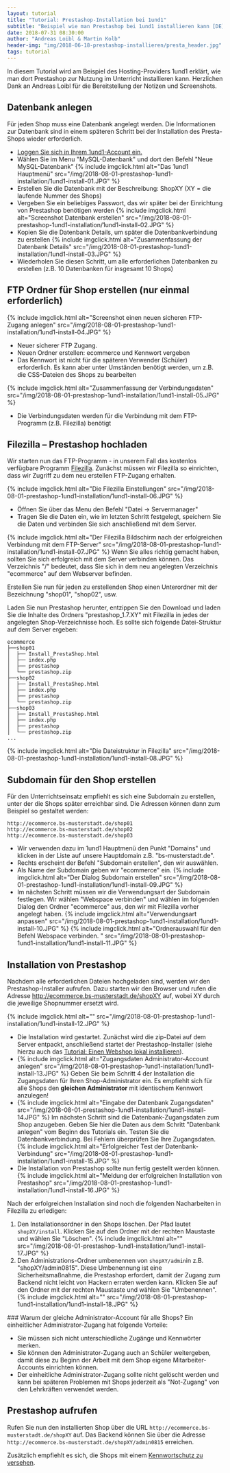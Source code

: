 ```yaml
---
layout: tutorial
title: "Tutorial: Prestashop-Installation bei 1und1"
subtitle: "Beispiel wie man Prestashop bei 1und1 installieren kann [DE]"
date: 2018-07-31 08:30:00
author: "Andreas Loibl & Martin Kolb"
header-img: "img/2018-06-18-prestashop-installieren/presta_header.jpg"
tags: tutorial
---
```

In diesem Tutorial wird am Beispiel des Hosting-Providers 1und1 erklärt, wie man dort Prestashop zur Nutzung im Unterricht installieren kann. Herzlichen Dank an Andreas Loibl für die Bereitstellung der Notizen und Screenshots.


## Datenbank anlegen
Für jeden Shop muss eine Datenbank angelegt werden. Die Informationen zur Datenbank sind in einem späteren Schritt bei der Installation des Presta-Shops wieder erforderlich.

* <a href="https://1und1.de" target="_blank">Loggen Sie sich in Ihrem 1und1-Account ein.</a>
* Wählen Sie im Menu "MySQL-Datenbank" und dort den Befehl "Neue MySQL-Datenbank" {% include imgclick.html alt="Das 1und1 Hauptmenü" src="/img/2018-08-01-prestashop-1und1-installation/1und1-install-01.JPG" %}
* Erstellen Sie die Datenbank mit der Beschreibung: ShopXY (XY = die laufende Nummer des Shops)
* Vergeben Sie ein beliebiges Passwort, das wir später bei der Einrichtung von Prestashop benötigen werden {% include imgclick.html alt="Screenshot Datenbank erstellen" src="/img/2018-08-01-prestashop-1und1-installation/1und1-install-02.JPG" %}
* Kopien Sie die Datenbank Details, um später die Datenbankverbindung zu erstellen {% include imgclick.html alt="Zusammenfassung der Datenbank Details" src="/img/2018-08-01-prestashop-1und1-installation/1und1-install-03.JPG" %}
* Wiederholen Sie diesen Schritt, um alle erforderlichen Datenbanken zu erstellen (z.B. 10 Datenbanken für insgesamt 10 Shops)

## FTP Ordner für Shop erstellen (nur einmal erforderlich)
{% include imgclick.html alt="Screenshot einen neuen sicheren FTP-Zugang anlegen" src="/img/2018-08-01-prestashop-1und1-installation/1und1-install-04.JPG" %}

* Neuer sicherer FTP Zugang.
* Neuen Ordner erstellen: ecommerce und Kennwort vergeben
* Das Kennwort ist nicht für die späteren Verwender (Schüler) erforderlich. Es kann aber unter Umständen benötigt werden, um z.B. die CSS-Dateien des Shops zu bearbeiten

{% include imgclick.html alt="Zusammenfassung der Verbindungsdaten" src="/img/2018-08-01-prestashop-1und1-installation/1und1-install-05.JPG" %}
* Die Verbindungsdaten werden für die Verbindung mit dem FTP-Programm (z.B. Filezilla) benötigt

## Filezilla – Prestashop hochladen
Wir starten nun das FTP-Programm - in unserem Fall das kostenlos verfügbare Programm [Filezilla](https://filezilla-project.org). Zunächst müssen wir Filezilla so einrichten, dass wir Zugriff zu dem neu erstellen FTP-Zugang erhalten.

{% include imgclick.html alt="Die Filezilla Einstellungen" src="/img/2018-08-01-prestashop-1und1-installation/1und1-install-06.JPG" %}

* Öffnen Sie über das Menu den Befehl "Datei -> Servermanager"
* Tragen Sie die Daten ein, wie im letzten Schritt festgelegt, speichern Sie die Daten und verbinden Sie sich anschließend mit dem Server.

{% include imgclick.html alt="Der Filezilla Bildschirm nach der erfolgreichen Verbindung mit dem FTP-Server" src="/img/2018-08-01-prestashop-1und1-installation/1und1-install-07.JPG" %}
Wenn Sie alles richtig gemacht haben, sollten Sie sich erfolgreich mit dem Server verbinden können. Das Verzeichnis "/" bedeutet, dass Sie sich in dem neu angelegten Verzeichnis "ecommerce" auf dem Webserver befinden.

Erstellen Sie nun für jeden zu erstellenden Shop einen Unterordner mit der Bezeichnung "shop01", "shop02", usw.

Laden Sie nun Prestashop herunter, entzippen Sie den Download und laden Sie die Inhalte des Ordners "prestashop_1.7.XY" mit Filezilla in jedes der angelegten Shop-Verzeichnisse hoch. Es sollte sich folgende Datei-Struktur auf dem Server ergeben:

```
ecommerce 
├──shop01 
│  ├── Install_PrestaShop.html 
│  ├── index.php 
│  ├── prestashop 
│  └── prestashop.zip 
├──shop02 
│  ├── Install_PrestaShop.html 
│  ├── index.php 
│  ├── prestashop 
│  └── prestashop.zip 
├──shop03 
│  ├── Install_PrestaShop.html 
│  ├── index.php 
│  ├── prestashop 
│  └── prestashop.zip 
...
```
{% include imgclick.html alt="Die Dateistruktur in Filezilla" src="/img/2018-08-01-prestashop-1und1-installation/1und1-install-08.JPG" %}

## Subdomain für den Shop erstellen
Für den Unterrichtseinsatz empfiehlt es sich eine Subdomain zu erstellen, unter der die Shops später erreichbar sind. Die Adressen können dann zum Beispiel so gestaltet werden:

````
http://ecommerce.bs-musterstadt.de/shop01
http://ecommerce.bs-musterstadt.de/shop02
http://ecommerce.bs-musterstadt.de/shop03
````

* Wir verwenden dazu im 1und1 Hauptmenü den Punkt "Domains" und klicken in der Liste auf unsere Hauptdomain z.B. "bs-musterstadt.de".
* Rechts erscheint der Befehl "Subdomain erstellen", den wir auswählen.
* Als Name der Subdomain geben wir "ecommerce" ein. {% include imgclick.html alt="Der Dialog Subdomain erstellen" src="/img/2018-08-01-prestashop-1und1-installation/1und1-install-09.JPG" %}
* Im nächsten Schritt müssen wir die Verwendungsart der Subdomain festlegen. Wir wählen "Webspace verbinden" und wählen im folgenden Dialog den Ordner "ecommerce" aus, den wir mit Filezilla vorher angelegt haben. {% include imgclick.html alt="Verwendungsart anpassen" src="/img/2018-08-01-prestashop-1und1-installation/1und1-install-10.JPG" %}
{% include imgclick.html alt="Ordnerauswahl für den Befehl Webspace verbinden. " src="/img/2018-08-01-prestashop-1und1-installation/1und1-install-11.JPG" %}

## Installation von Prestashop
Nachdem alle erforderlichen Dateien hochgeladen sind, werden wir den Prestashop-Installer aufrufen. Dazu starten wir den Browser und rufen die Adresse http://ecommerce.bs-musterstadt.de/shopXY auf, wobei XY durch die jeweilige Shopnummer ersetzt wird.

{% include imgclick.html alt="" src="/img/2018-08-01-prestashop-1und1-installation/1und1-install-12.JPG" %}

* Die Installation wird gestartet. Zunächst wird die zip-Datei auf dem Server entpackt, anschließend startet der Prestashop-Installer (siehe hierzu auch das [Tutorial: Einen Webshop lokal installieren](/tutorials/2018-06-18-prestashop-installieren/)).
* {% include imgclick.html alt="Zugangsdaten Administrator-Account anlegen" src="/img/2018-08-01-prestashop-1und1-installation/1und1-install-13.JPG" %} Geben Sie beim Schritt 4 der Installation die Zugangsdaten für Ihren Shop-Administrator ein. Es empfiehlt sich für alle Shops den **gleichen Administrator** mit identischem Kennwort anzulegen!
* {% include imgclick.html alt="Eingabe der Datenbank Zugangsdaten" src="/img/2018-08-01-prestashop-1und1-installation/1und1-install-14.JPG" %} Im nächsten Schritt sind die Datenbank-Zugangsdaten zum Shop anzugeben. Geben Sie hier die Daten aus dem Schritt "Datenbank anlegen" vom Beginn des Tutorials ein. Testen Sie die Datenbankverbindung. Bei Fehlern überprüfen Sie Ihre Zugangsdaten. {% include imgclick.html alt="Erfolgreicher Test der Datenbank-Verbindung" src="/img/2018-08-01-prestashop-1und1-installation/1und1-install-15.JPG" %}
* Die Installation von Prestashop sollte nun fertig gestellt werden können. {% include imgclick.html alt="Meldung der erfolgreichen Installation von Prestashop" src="/img/2018-08-01-prestashop-1und1-installation/1und1-install-16.JPG" %}

Nach der erfolgreichen Installation sind noch die folgenden Nacharbeiten in Filezilla zu erledigen:

1. Den Installationsordner in den Shops löschen. Der Pfad lautet ``shopXY/install``. Klicken Sie auf den Ordner mit der rechten Maustaste und wählen Sie "Löschen". {% include imgclick.html alt="" src="/img/2018-08-01-prestashop-1und1-installation/1und1-install-17.JPG" %}
2. Den Administrations-Ordner umbenennen von ``shopXY/admin``in z.B. "shopXY/admin0815". Diese Umbenennung ist eine Sicherheitsmaßnahme, die Prestashop erfordert, damit der Zugang zum Backend nicht leicht von Hackern erraten werden kann. Klicken Sie auf den Ordner mit der rechten Maustaste und wählen Sie "Umbenennen". {% include imgclick.html alt="" src="/img/2018-08-01-prestashop-1und1-installation/1und1-install-18.JPG" %}

<div class='alert-info' markdown='1'>
### Warum der gleiche Administrator-Account für alle Shops?
Ein einheitlicher Administrator-Zugang hat folgende Vorteile:

* Sie müssen sich nicht unterschiedliche Zugänge und Kennwörter merken.
* Sie können den Administrator-Zugang auch an Schüler weitergeben, damit diese zu Beginn der Arbeit mit dem Shop eigene Mitarbeiter-Accounts einrichten können.
* Der einheitliche Administrator-Zugang sollte nicht gelöscht werden und kann bei späteren Problemen mit Shops jederzeit als "Not-Zugang" von den Lehrkräften verwendet werden.
</div>

## Prestashop aufrufen
Rufen Sie nun den installierten Shop über die URL ``http://ecommerce.bs-musterstadt.de/shopXY`` auf. Das Backend können Sie über die Adresse ``http://ecommerce.bs-musterstadt.de/shopXY/admin0815`` erreichen.

Zusätzlich empfiehlt es sich, die Shops mit einem [Kennwortschutz zu versehen](/tutorials/2018-07-17-verzeichnis-schutz-erstellen/).